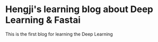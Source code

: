 # Hengji's learning blog about Deep Learning & Fastai

This is the first blog for learning the Deep Learning
